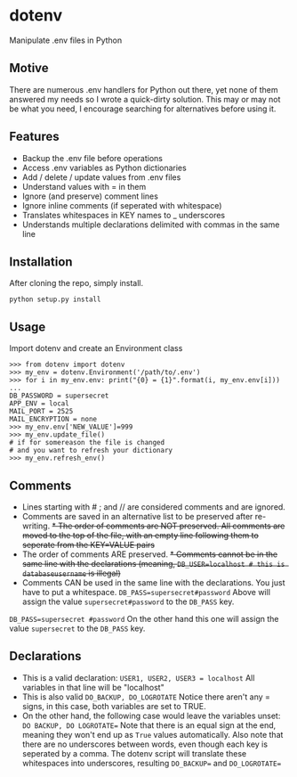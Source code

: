 # dotenv
Manipulate .env files in Python

## Motive

There are numerous .env handlers for Python out there, yet none of them answered my needs so I wrote a quick-dirty solution. This may or may not be what you need, I encourage searching for alternatives before using it.

## Features

* Backup the .env file before operations
* Access .env variables as Python dictionaries
* Add / delete / update values from .env files
* Understand values with = in them
* Ignore (and preserve) comment lines
* Ignore inline comments (if seperated with whitespace)
* Translates whitespaces in KEY names to _ underscores 
* Understands multiple declarations delimited with commas in the same line

## Installation

After cloning the repo, simply install.

```python setup.py install```

## Usage

Import dotenv and create an Environment class

```
>>> from dotenv import dotenv
>>> my_env = dotenv.Environment('/path/to/.env')
>>> for i in my_env.env: print("{0} = {1}".format(i, my_env.env[i]))
...
DB_PASSWORD = supersecret
APP_ENV = local
MAIL_PORT = 2525
MAIL_ENCRYPTION = none
>>> my_env.env['NEW_VALUE']=999
>>> my_env.update_file()
# if for somereason the file is changed
# and you want to refresh your dictionary
>>> my_env.refresh_env()
```

## Comments

* Lines starting with # ; and // are considered comments and are ignored.
* Comments are saved in an alternative list to be preserved after re-writing.
~~* The order of comments are NOT preserved. All comments are moved to the top of the file, with an empty line following them to seperate from the KEY=VALUE pairs~~
* The order of comments ARE preserved.
~~* Comments cannot be in the same line with the declarations (meaning, ```DB_USER=localhost # this is databaseusername``` is illegal)~~
* Comments CAN be used in the same line with the declarations. You just have to put a whitespace.
```DB_PASS=supersecret#password```
Above will assign the value ```supersecret#password``` to the ```DB_PASS``` key.

```DB_PASS=supersecret #password```
On the other hand this one will assign the value ```supersecret``` to the ```DB_PASS``` key.

## Declarations
* This is a valid declaration:
```USER1, USER2, USER3 = localhost```
All variables in that line will be "localhost"
* This is also valid
```DO_BACKUP, DO_LOGROTATE```
Notice there aren't any = signs, in this case, both variables are set to TRUE.
* On the other hand, the following case would leave the variables unset:
```DO BACKUP, DO LOGROTATE=```
Note that there is an equal sign at the end, meaning they won't end up as ```True``` values automatically.
Also note that there are no underscores between words, even though each key is seperated by a comma. The dotenv script will translate these whitespaces into underscores, resulting ```DO_BACKUP=``` and ```DO_LOGROTATE=```

